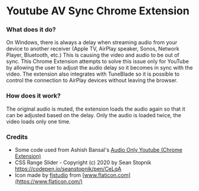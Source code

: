 # Youtube AV Sync Chrome Extension

### What does it do?
   On Windows, there is always a delay when streaming audio from your device to another receiver (Apple TV, AirPlay speaker, Sonos, Network Player, Bluetooth, etc.) This is causing the video and audio to be out of sync.
   This Chrome Extension attempts to solve this issue only for YouTube by allowing the user to adjust the audio delay so it becomes in sync with the video.
   The extension also integrates with TuneBlade so it is possible to control the connection to AirPlay devices without leaving the browser.

### How does it work?
   The original audio is muted, the extension loads the audio again so that it can be adjusted based on the delay. Only the audio is loaded twice, the video loads only one time.
      
### Credits
  - Some code used from Ashish Bansal's 
[Audio Only Youtube (Chrome Extension)](https://github.com/Ashish-Bansal/audio-only-youtube)
  - CSS Range Slider - Copyright (c) 2020 by Sean Stopnik https://codepen.io/seanstopnik/pen/CeLqA
  - Icon made by [fjstudio](https://www.flaticon.com/authors/fjstudio) from [www.flaticon.com](https://www.flaticon.com/)

